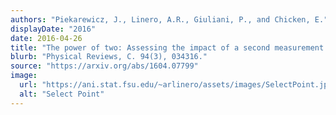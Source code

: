 ```yaml
---
authors: "Piekarewicz, J., Linero, A.R., Giuliani, P., and Chicken, E."
displayDate: "2016"
date: 2016-04-26
title: "The power of two: Assessing the impact of a second measurement of the weak-charge form factor of 208Pb"
blurb: "Physical Reviews, C. 94(3), 034316."
source: "https://arxiv.org/abs/1604.07799"
image:
  url: "https://ani.stat.fsu.edu/~arlinero/assets/images/SelectPoint.jpg"
  alt: "Select Point"
---
```

